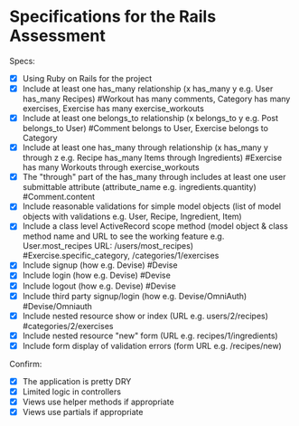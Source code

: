 # Specifications for the Rails Assessment

Specs:
- [x] Using Ruby on Rails for the project
- [x] Include at least one has_many relationship (x has_many y e.g. User has_many Recipes)
#Workout has many comments, Category has many exercises, Exercise has many exercise_workouts
- [x] Include at least one belongs_to relationship (x belongs_to y e.g. Post belongs_to User)
#Comment belongs to User, Exercise belongs to Category
- [x] Include at least one has_many through relationship (x has_many y through z e.g. Recipe has_many Items through Ingredients)
#Exercise has many Workouts through exercise_workouts
- [x] The "through" part of the has_many through includes at least one user submittable attribute (attribute_name e.g. ingredients.quantity)
#Comment.content
- [x] Include reasonable validations for simple model objects (list of model objects with validations e.g. User, Recipe, Ingredient, Item)
- [x] Include a class level ActiveRecord scope method (model object & class method name and URL to see the working feature e.g. User.most_recipes URL: /users/most_recipes)
#Exercise.specific_category, /categories/1/exercises
- [x] Include signup (how e.g. Devise)
#Devise
- [x] Include login (how e.g. Devise)
#Devise
- [x] Include logout (how e.g. Devise)
#Devise
- [x] Include third party signup/login (how e.g. Devise/OmniAuth)
#Devise/Omniauth
- [x] Include nested resource show or index (URL e.g. users/2/recipes)
#categories/2/exercises
- [x] Include nested resource "new" form (URL e.g. recipes/1/ingredients)
- [x] Include form display of validation errors (form URL e.g. /recipes/new)

Confirm:
- [x] The application is pretty DRY
- [x] Limited logic in controllers
- [x] Views use helper methods if appropriate
- [x] Views use partials if appropriate
